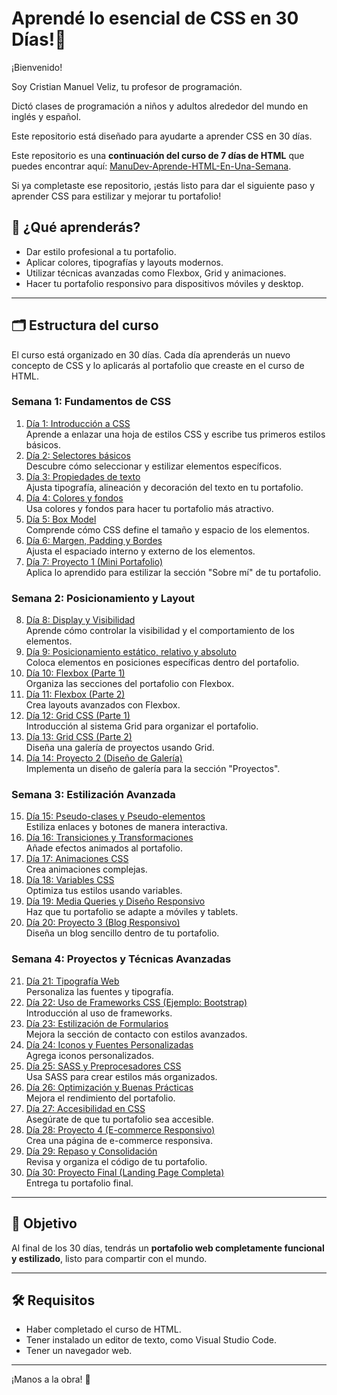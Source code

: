 # Aprendé lo esencial de CSS en 30 Días!🎨

¡Bienvenido!

Soy Cristian Manuel Veliz, tu profesor de programación.

Dictó clases de programación a niños y adultos alrededor del mundo en inglés y español.

Este repositorio está diseñado para ayudarte a aprender CSS en 30 días.

Este repositorio es una **continuación del curso de 7 días de HTML** que puedes encontrar aquí: [ManuDev-Aprende-HTML-En-Una-Semana](https://github.com/crimanvel/ManuDev-Aprende-HTML-En-Una-Semana). 

Si ya completaste ese repositorio, ¡estás listo para dar el siguiente paso y aprender CSS para estilizar y mejorar tu portafolio!

## 🚀 ¿Qué aprenderás?

- Dar estilo profesional a tu portafolio.
- Aplicar colores, tipografías y layouts modernos.
- Utilizar técnicas avanzadas como Flexbox, Grid y animaciones.
- Hacer tu portafolio responsivo para dispositivos móviles y desktop.

---

## 🗂️ Estructura del curso

El curso está organizado en 30 días. Cada día aprenderás un nuevo concepto de CSS y lo aplicarás al portafolio que creaste en el curso de HTML.

### Semana 1: Fundamentos de CSS
1. [Día 1: Introducción a CSS](./Dia-01-Introduccion/README.md)  
   Aprende a enlazar una hoja de estilos CSS y escribe tus primeros estilos básicos.
2. [Día 2: Selectores básicos](./Dia-02-Selectores-Basicos/README.md)  
   Descubre cómo seleccionar y estilizar elementos específicos.
3. [Día 3: Propiedades de texto](./Dia-03-Propiedades-de-Texto/README.md)  
   Ajusta tipografía, alineación y decoración del texto en tu portafolio.
4. [Día 4: Colores y fondos](./Dia-04-Colores-y-Fondos/README.md)  
   Usa colores y fondos para hacer tu portafolio más atractivo.
5. [Día 5: Box Model](./Dia-05-Box-Model/README.md)  
   Comprende cómo CSS define el tamaño y espacio de los elementos.
6. [Día 6: Margen, Padding y Bordes](./Dia-06-Margen-Padding-Bordes/README.md)  
   Ajusta el espaciado interno y externo de los elementos.
7. [Día 7: Proyecto 1 (Mini Portafolio)](./Dia-07-Proyecto-1/README.md)  
   Aplica lo aprendido para estilizar la sección "Sobre mí" de tu portafolio.

### Semana 2: Posicionamiento y Layout
8. [Día 8: Display y Visibilidad](./Dia-08-Display-y-Visibilidad/README.md)  
   Aprende cómo controlar la visibilidad y el comportamiento de los elementos.
9. [Día 9: Posicionamiento estático, relativo y absoluto](./Dia-09-Posicionamiento/README.md)  
   Coloca elementos en posiciones específicas dentro del portafolio.
10. [Día 10: Flexbox (Parte 1)](./Dia-10-Flexbox-Parte-1/README.md)  
    Organiza las secciones del portafolio con Flexbox.
11. [Día 11: Flexbox (Parte 2)](./Dia-11-Flexbox-Parte-2/README.md)  
    Crea layouts avanzados con Flexbox.
12. [Día 12: Grid CSS (Parte 1)](./Dia-12-Grid-CSS-Parte-1/README.md)  
    Introducción al sistema Grid para organizar el portafolio.
13. [Día 13: Grid CSS (Parte 2)](./Dia-13-Grid-CSS-Parte-2/README.md)  
    Diseña una galería de proyectos usando Grid.
14. [Día 14: Proyecto 2 (Diseño de Galería)](./Dia-14-Proyecto-2/README.md)  
    Implementa un diseño de galería para la sección "Proyectos".

### Semana 3: Estilización Avanzada
15. [Día 15: Pseudo-clases y Pseudo-elementos](./Dia-15-Pseudo-Clases/README.md)  
    Estiliza enlaces y botones de manera interactiva.
16. [Día 16: Transiciones y Transformaciones](./Dia-16-Transiciones-y-Transformaciones/README.md)  
    Añade efectos animados al portafolio.
17. [Día 17: Animaciones CSS](./Dia-17-Animaciones-CSS/README.md)  
    Crea animaciones complejas.
18. [Día 18: Variables CSS](./Dia-18-Variables-CSS/README.md)  
    Optimiza tus estilos usando variables.
19. [Día 19: Media Queries y Diseño Responsivo](./Dia-19-Media-Queries/README.md)  
    Haz que tu portafolio se adapte a móviles y tablets.
20. [Día 20: Proyecto 3 (Blog Responsivo)](./Dia-20-Proyecto-3/README.md)  
    Diseña un blog sencillo dentro de tu portafolio.

### Semana 4: Proyectos y Técnicas Avanzadas
21. [Día 21: Tipografía Web](./Dia-21-Tipografia-Web/README.md)  
    Personaliza las fuentes y tipografía.
22. [Día 22: Uso de Frameworks CSS (Ejemplo: Bootstrap)](./Dia-22-Frameworks-CSS/README.md)  
    Introducción al uso de frameworks.
23. [Día 23: Estilización de Formularios](./Dia-23-Formularios/README.md)  
    Mejora la sección de contacto con estilos avanzados.
24. [Día 24: Iconos y Fuentes Personalizadas](./Dia-24-Iconos-y-Fuentes/README.md)  
    Agrega iconos personalizados.
25. [Día 25: SASS y Preprocesadores CSS](./Dia-25-SASS/README.md)  
    Usa SASS para crear estilos más organizados.
26. [Día 26: Optimización y Buenas Prácticas](./Dia-26-Buenas-Practicas/README.md)  
    Mejora el rendimiento del portafolio.
27. [Día 27: Accesibilidad en CSS](./Dia-27-Accesibilidad/README.md)  
    Asegúrate de que tu portafolio sea accesible.
28. [Día 28: Proyecto 4 (E-commerce Responsivo)](./Dia-28-Proyecto-4/README.md)  
    Crea una página de e-commerce responsiva.
29. [Día 29: Repaso y Consolidación](./Dia-29-Repaso/README.md)  
    Revisa y organiza el código de tu portafolio.
30. [Día 30: Proyecto Final (Landing Page Completa)](./Dia-30-Proyecto-Final/README.md)  
    Entrega tu portafolio final.

---

## 🎯 Objetivo

Al final de los 30 días, tendrás un **portafolio web completamente funcional y estilizado**, listo para compartir con el mundo.

---

## 🛠️ Requisitos

- Haber completado el curso de HTML.
- Tener instalado un editor de texto, como Visual Studio Code.
- Tener un navegador web.

---

¡Manos a la obra! 🚀
